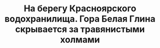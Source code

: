 ---
title: На берегу Красноярского водохранилища. Гора Белая Глина скрывается за травянистыми холмами
location: Новосёловский район, Красноярский край, Россия
thumb_width: 221
taxonomy:
    tag:
        - main_gallery
---